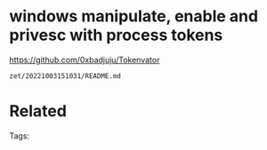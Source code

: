 # windows manipulate, enable and privesc with process tokens
https://github.com/0xbadjuju/Tokenvator

` zet/20221003151031/README.md `

# Related


Tags:

    
